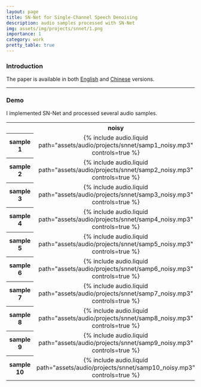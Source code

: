 ```yaml
---
layout: page
title: SN-Net for Single-Channel Speech Denoising
description: audio samples processed with SN-Net
img: assets/img/projects/snnet/1.png
importance: 1
category: work
pretty_table: true
---
```


### Introduction
The paper is available in both [English](https://arxiv.org/pdf/2012.09408) and [Chinese](https://blog.csdn.net/wjrenxinlei/article/details/122670688) versions.

---

### Demo
I implemented SN-Net and processed several audio samples.

<table style="text-align: center;">
    <tr>
        <th> </th>
        <th>noisy</th>
        <th>denoised</th>
    </tr>
    <tr>
        <th>sample 1</th>
        <td>{% include audio.liquid path="assets/audio/projects/snnet/samp1_noisy.mp3" controls=true %}</td>
        <td>{% include audio.liquid path="assets/audio/projects/snnet/samp1_denoised.mp3" controls=true %}</td>
    </tr>
    <tr>
        <th>sample 2</th>
        <td>{% include audio.liquid path="assets/audio/projects/snnet/samp2_noisy.mp3" controls=true %}</td>
        <td>{% include audio.liquid path="assets/audio/projects/snnet/samp2_denoised.mp3" controls=true %}</td>
    </tr>
    <tr>
        <th>sample 3</th>
        <td>{% include audio.liquid path="assets/audio/projects/snnet/samp3_noisy.mp3" controls=true %}</td>
        <td>{% include audio.liquid path="assets/audio/projects/snnet/samp3_denoised.mp3" controls=true %}</td>
    </tr>
    <tr>
        <th>sample 4</th>
        <td>{% include audio.liquid path="assets/audio/projects/snnet/samp4_noisy.mp3" controls=true %}</td>
        <td>{% include audio.liquid path="assets/audio/projects/snnet/samp4_denoised.mp3" controls=true %}</td>
    </tr>
    <tr>
        <th>sample 5</th>
        <td>{% include audio.liquid path="assets/audio/projects/snnet/samp5_noisy.mp3" controls=true %}</td>
        <td>{% include audio.liquid path="assets/audio/projects/snnet/samp5_denoised.mp3" controls=true %}</td>
    </tr>
    <tr>
        <th>sample 6</th>
        <td>{% include audio.liquid path="assets/audio/projects/snnet/samp6_noisy.mp3" controls=true %}</td>
        <td>{% include audio.liquid path="assets/audio/projects/snnet/samp6_denoised.mp3" controls=true %}</td>
    </tr>
    <tr>
        <th>sample 7</th>
        <td>{% include audio.liquid path="assets/audio/projects/snnet/samp7_noisy.mp3" controls=true %}</td>
        <td>{% include audio.liquid path="assets/audio/projects/snnet/samp7_denoised.mp3" controls=true %}</td>
    </tr>
    <tr>
        <th>sample 8</th>
        <td>{% include audio.liquid path="assets/audio/projects/snnet/samp8_noisy.mp3" controls=true %}</td>
        <td>{% include audio.liquid path="assets/audio/projects/snnet/samp8_denoised.mp3" controls=true %}</td>
    </tr>
    <tr>
        <th>sample 9</th>
        <td>{% include audio.liquid path="assets/audio/projects/snnet/samp9_noisy.mp3" controls=true %}</td>
        <td>{% include audio.liquid path="assets/audio/projects/snnet/samp9_denoised.mp3" controls=true %}</td>
    </tr>
    <tr>
        <th>sample 10</th>
        <td>{% include audio.liquid path="assets/audio/projects/snnet/samp10_noisy.mp3" controls=true %}</td>
        <td>{% include audio.liquid path="assets/audio/projects/snnet/samp10_denoised.mp3" controls=true %}</td>
    </tr>
</table>